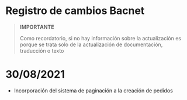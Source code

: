 # Registro de cambios Bacnet


>**IMPORTANTE**
>
>Como recordatorio, si no hay información sobre la actualización es porque se trata solo de la actualización de documentación, traducción o texto

# 30/08/2021

- Incorporación del sistema de paginación a la creación de pedidos


